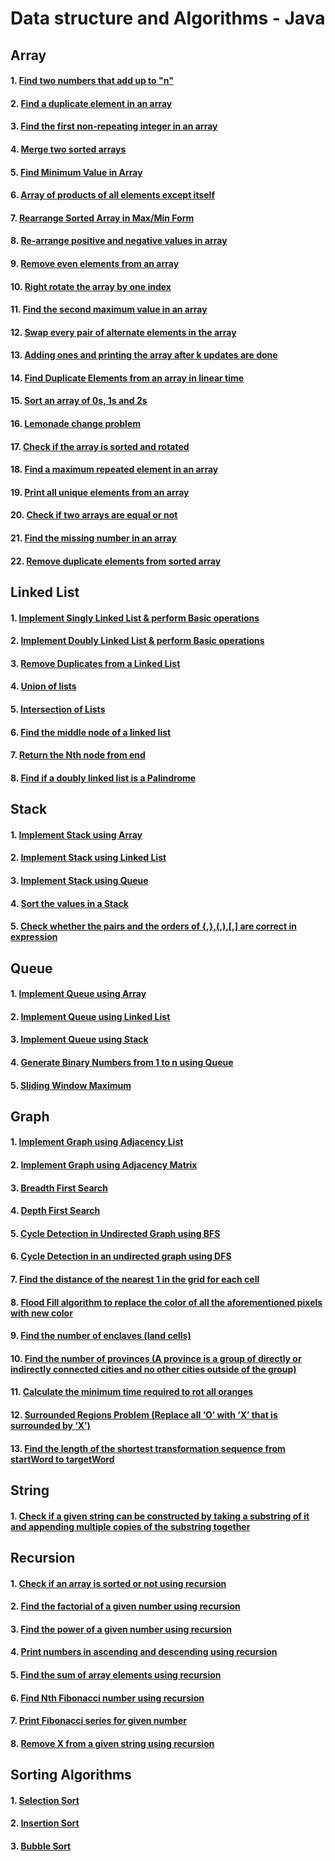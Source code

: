 # Data structure and Algorithms - Java

## Array
#### 1. [Find two numbers that add up to "n"](https://github.com/Sneha2405/java-data-structure-algo/blob/main/src/Arrays/CheckSumOfTwoNumbers.java)
#### 2. [Find a duplicate element in an array](https://github.com/Sneha2405/java-data-structure-algo/blob/main/src/Arrays/FindDuplicateElement.java)
#### 3. [Find the first non-repeating integer in an array](https://github.com/Sneha2405/java-data-structure-algo/blob/main/src/Arrays/FirstNonRepeatingInteger.java)
#### 4. [Merge two sorted arrays](https://github.com/Sneha2405/java-data-structure-algo/blob/main/src/Arrays/MergeSortedArrays.java)
#### 5. [Find Minimum Value in Array](https://github.com/Sneha2405/java-data-structure-algo/blob/main/src/Arrays/MininumElementOfAnArray.java)
#### 6. [Array of products of all elements except itself](https://github.com/Sneha2405/java-data-structure-algo/blob/main/src/Arrays/ProductOfAllElements.java)
#### 7. [Rearrange Sorted Array in Max/Min Form](https://github.com/Sneha2405/java-data-structure-algo/blob/main/src/Arrays/RearrangeInMaxMin.java)
#### 8. [Re-arrange positive and negative values in array](https://github.com/Sneha2405/java-data-structure-algo/blob/main/src/Arrays/RearrangePositiveNagativeValues.java)
#### 9. [Remove even elements from an array](https://github.com/Sneha2405/java-data-structure-algo/blob/main/src/Arrays/RemoveEvenElements.java)
#### 10. [Right rotate the array by one index](https://github.com/Sneha2405/java-data-structure-algo/blob/main/src/Arrays/RightRotateByOneIndex.java)
#### 11. [Find the second maximum value in an array](https://github.com/Sneha2405/java-data-structure-algo/blob/main/src/Arrays/SecondMaximumValue.java)
#### 12. [Swap every pair of alternate elements in the array](https://github.com/Sneha2405/java-data-structure-algo/blob/main/src/Arrays/SwapAlternateElements.java)
#### 13. [Adding ones and printing the array after k updates are done](https://github.com/Sneha2405/java-data-structure-algo/blob/main/src/Arrays/AddingOnes.java)
#### 14. [Find Duplicate Elements from an array in linear time](https://github.com/Sneha2405/java-data-structure-algo/blob/main/src/Arrays/FindDuplicateElementsInLinearTime.java)
#### 15. [Sort an array of 0s, 1s and 2s](https://github.com/Sneha2405/java-data-structure-algo/blob/main/src/Arrays/SortArrayOf_012.java)
#### 16. [Lemonade change problem](https://github.com/Sneha2405/java-data-structure-algo/blob/main/src/Arrays/LemonadeChange.java)
#### 17. [Check if the array is sorted and rotated](https://github.com/Sneha2405/java-data-structure-algo/blob/main/src/Arrays/IsSortedAndRotatedArray.java)
#### 18. [Find a maximum repeated element in an array](https://github.com/Sneha2405/java-data-structure-algo/blob/main/src/Arrays/FindMaximumRepeatedElement.java)
#### 19. [Print all unique elements from an array](https://github.com/Sneha2405/java-data-structure-algo/blob/main/src/Arrays/FindAllUniqueElements.java)
#### 20. [Check if two arrays are equal or not](https://github.com/Sneha2405/java-data-structure-algo/blob/main/src/Arrays/CheckTwoArraysEqualOrNot.java)
#### 21. [Find the missing number in an array](https://github.com/Sneha2405/java-data-structure-algo/blob/main/src/Arrays/MissingNumber.java)
#### 22. [Remove duplicate elements from sorted array](https://github.com/Sneha2405/java-data-structure-algo/blob/main/src/Arrays/RemoveDuplicatesFromSortedArray.java)

## Linked List
#### 1. [Implement Singly Linked List & perform Basic operations](https://github.com/Sneha2405/java-data-structure-algo/blob/main/src/LinkedList/SinglyLinkedList.java)
#### 2. [Implement Doubly Linked List & perform Basic operations](https://github.com/Sneha2405/java-data-structure-algo/blob/main/src/LinkedList/DoublyLinkedList.java)
#### 3. [Remove Duplicates from a Linked List](https://github.com/Sneha2405/java-data-structure-algo/blob/main/src/LinkedList/RemoveDuplicates.java)
#### 4. [Union of lists](https://github.com/Sneha2405/java-data-structure-algo/blob/main/src/LinkedList/UnionOfLinkedList.java)
#### 5. [Intersection of Lists](https://github.com/Sneha2405/java-data-structure-algo/blob/main/src/LinkedList/IntersectionOfLinkedList.java)
#### 6. [Find the middle node of a linked list](https://github.com/Sneha2405/java-data-structure-algo/blob/main/src/LinkedList/MiddleNodeOfLinkedList.java)
#### 7. [Return the Nth node from end](https://github.com/Sneha2405/java-data-structure-algo/blob/main/src/LinkedList/NthElementFromEnd.java)
#### 8. [Find if a doubly linked list is a Palindrome](https://github.com/Sneha2405/java-data-structure-algo/blob/main/src/LinkedList/PalindromDoublyLinkedList.java)

## Stack
#### 1. [Implement Stack using Array](https://github.com/Sneha2405/java-data-structure-algo/blob/main/src/Stack/Stack.java)
#### 2. [Implement Stack using Linked List](https://github.com/Sneha2405/java-data-structure-algo/blob/main/src/Stack/StackUsingLinkedList.java)
#### 3. [Implement Stack using Queue](https://github.com/sneha-tarnekar/java-data-structure-algo/blob/main/src/Stack/StackUsingQueue.java)
#### 4. [Sort the values in a Stack](https://github.com/Sneha2405/java-data-structure-algo/blob/main/src/Stack/SortStackValues.java)
#### 5. [Check whether the pairs and the orders of {,},(,),[,] are correct in expression](https://github.com/Sneha2405/java-data-structure-algo/blob/main/src/Stack/ParenthesisChecker.java)

## Queue
#### 1. [Implement Queue using Array](https://github.com/Sneha2405/java-data-structure-algo/blob/main/src/Queue/QueueUsingArray.java)
#### 2. [Implement Queue using Linked List](https://github.com/Sneha2405/java-data-structure-algo/blob/main/src/Queue/QueueUsingLinkedList.java)
#### 3. [Implement Queue using Stack](https://github.com/Sneha2405/java-data-structure-algo/blob/main/src/Queue/QueueUsingStack.java)
#### 4. [Generate Binary Numbers from 1 to n using Queue](https://github.com/Sneha2405/java-data-structure-algo/blob/main/src/Queue/BinaryNumberUsingQueue.java)
#### 5. [Sliding Window Maximum](https://github.com/sneha-tarnekar/java-data-structure-algo/blob/main/src/Queue/SlidingWindowMaximum.java)
## Graph
#### 1. [Implement Graph using Adjacency List](https://github.com/Sneha2405/java-data-structure-algo/blob/main/src/Graph/GraphUsingAdjacencyList.java)
#### 2. [Implement Graph using Adjacency Matrix](https://github.com/Sneha2405/java-data-structure-algo/blob/main/src/Graph/GraphUsingAdjacencyMatrix.java)
#### 3. [Breadth First Search](https://github.com/Sneha2405/java-data-structure-algo/blob/main/src/Graph/BreadthFirstSearch.java)
#### 4. [Depth First Search](https://github.com/Sneha2405/java-data-structure-algo/blob/main/src/Graph/DepthFirstSearch.java)
#### 5. [Cycle Detection in Undirected Graph using BFS](https://github.com/Sneha2405/java-data-structure-algo/blob/main/src/Graph/CycleDetectionInUndirectedGraphUsingBfs.java)
#### 6. [Cycle Detection in an undirected graph using DFS](https://github.com/Sneha2405/java-data-structure-algo/blob/main/src/Graph/CycleDetectionInUndirectedGraphUsingDfs.java)
#### 7. [Find the distance of the nearest 1 in the grid for each cell](https://github.com/Sneha2405/java-data-structure-algo/blob/main/src/Graph/DistanceOfNearestCellHaving1.java)
#### 8. [Flood Fill algorithm to replace the color of all the aforementioned pixels with new color](https://github.com/Sneha2405/java-data-structure-algo/blob/main/src/Graph/FloodFill.java)
#### 9. [Find the number of enclaves (land cells)](https://github.com/Sneha2405/java-data-structure-algo/blob/main/src/Graph/NumberOfEnclaves.java)
#### 10. [Find the number of provinces (A province is a group of directly or indirectly connected cities and no other cities outside of the group)](https://github.com/Sneha2405/java-data-structure-algo/blob/main/src/Graph/NumberOfProvinces.java)
#### 11. [Calculate the minimum time required to rot all oranges](https://github.com/Sneha2405/java-data-structure-algo/blob/main/src/Graph/RottenOranges.java)
#### 12. [Surrounded Regions Problem (Replace all ‘O’ with ‘X’ that is surrounded by ‘X’)](https://github.com/Sneha2405/java-data-structure-algo/blob/main/src/Graph/SurroundedRegions.java)
#### 13. [Find the length of the shortest transformation sequence from startWord to targetWord](https://github.com/Sneha2405/java-data-structure-algo/blob/main/src/Graph/WorldLadderLength.java)

## String
#### 1. [Check if a given string can be constructed by taking a substring of it and appending multiple copies of the substring together](https://github.com/sneha-tarnekar/java-data-structure-algo/blob/main/src/String/CheckRepeatedSubstring.java)

## Recursion
#### 1. [Check if an array is sorted or not using recursion](https://github.com/Sneha2405/java-data-structure-algo/blob/main/src/Recursion/CheckSortedArray.java)
#### 2. [Find the factorial of a given number using recursion](https://github.com/Sneha2405/java-data-structure-algo/blob/main/src/Recursion/FindFactorial.java)
#### 3. [Find the power of a given number using recursion](https://github.com/Sneha2405/java-data-structure-algo/blob/main/src/Recursion/FindPower.java)
#### 4. [Print numbers in ascending and descending using recursion](https://github.com/Sneha2405/java-data-structure-algo/blob/main/src/Recursion/PrintNumbers.java)
#### 5. [Find the sum of array elements using recursion](https://github.com/Sneha2405/java-data-structure-algo/blob/main/src/Recursion/SumOfArrayElements.java)
#### 6. [Find Nth Fibonacci number using recursion](https://github.com/Sneha2405/java-data-structure-algo/blob/main/src/Recursion/FindNthFibonacciNumber.java)
#### 7. [Print Fibonacci series for given number](https://github.com/Sneha2405/java-data-structure-algo/blob/main/src/Recursion/PrintFibonacciSeries.java)
#### 8. [Remove X from a given string using recursion](https://github.com/Sneha2405/java-data-structure-algo/blob/main/src/Recursion/RemoveX.java)

## Sorting Algorithms
#### 1. [Selection Sort](https://github.com/Sneha2405/java-data-structure-algo/blob/main/src/SortingAlgorithms/SelectionSort.java)
#### 2. [Insertion Sort](https://github.com/Sneha2405/java-data-structure-algo/blob/main/src/SortingAlgorithms/InsertionSort.java)
#### 3. [Bubble Sort](https://github.com/Sneha2405/java-data-structure-algo/blob/main/src/SortingAlgorithms/BubbleSort.java)
